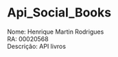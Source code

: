 # Api_Social_Books
Nome: Henrique Martin Rodrigues<br/>
RA: 00020568 <br/>
Descrição: API livros  <br/>
